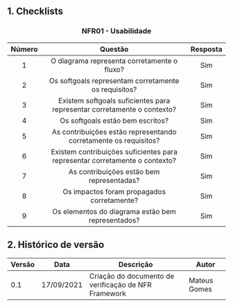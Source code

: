 ## 1. Checklists

<center>

### NFR01 - Usabilidade

| Número | Questão | Resposta |
| :----: | :------:| :------: |
| 1 | O diagrama representa corretamente o fluxo? | Sim |
| 2 | Os softgoals representam corretamente os requisitos? | Sim |
| 3 | Existem softgoals suficientes para representar corretamente o contexto? | Sim |
| 4 | Os softgoals estão bem escritos? | Sim |
| 5 | As contribuições estão representando corretamente os requisitos? | Sim |
| 6 | Existem contribuições suficientes para representar corretamente o contexto? | Sim |
| 7 | As contribuições estão bem representadas? | Sim |
| 8 | Os impactos foram propagados corretamente? | Sim |
| 9 | Os elementos do diagrama estão bem representados? | Sim |

</center>

## 2. Histórico de versão

| Versão | Data       | Descrição                                           | Autor        |
| ------ | ---------- | --------------------------------------------------- | ------------ |
| 0.1    | 17/09/2021 | Criação do documento de verificação de NFR Framework | Mateus Gomes |